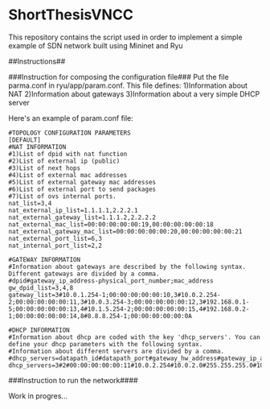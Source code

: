 # ShortThesisVNCC
This repository contains the script used in order to implement a simple example of SDN network built using Mininet and Ryu

##Instructions##

###Instruction for composing the configuration file###
Put the file parma.conf in ryu/app/param.conf. 
This file defines:
1)Information about NAT
2)Information about gateways
3)Information about a very simple DHCP server

Here's an example of param.conf file:

    #TOPOLOGY CONFIGURATION PARAMETERS
    [DEFAULT]
    #NAT INFORMATION
    #1)List of dpid with nat function
    #2)List of external ip (public)
    #3)List of next hops
    #4)List of external mac addresses
    #5)List of external gateway mac addresses
    #6)List of external port to send packages
    #7)List of ovs internal ports.
    nat_list=3,4
    nat_external_ip_list=1.1.1.1,2.2.2.1
    nat_external_gateway_list=1.1.1.2,2.2.2.2
    nat_external_mac_list=00:00:00:00:00:19,00:00:00:00:00:18
    nat_external_gateway_mac_list=00:00:00:00:00:20,00:00:00:00:00:21
    nat_external_port_list=6,3
    nat_internal_port_list=2,2

    #GATEWAY INFORMATION
    #Information about gateways are described by the following syntax. Different gateways are divided by a comma.
    #dpid#gateway_ip_address-physical_port_number;mac_address
    gw_dpid_list=3,4,8
    gateway_list=3#10.0.1.254-1;00:00:00:00:00:10,3#10.0.2.254-2;00:00:00:00:00:11,3#10.0.3.254-3;00:00:00:00:00:12,3#192.168.0.1-5;00:00:00:00:00:13,4#10.1.5.254-2;00:00:00:00:00:15,4#192.168.0.2-1;00:00:00:00:00:14,8#8.8.8.254-1;00:00:00:00:00:0A
    
    #DHCP INFORMATION
    #Information about dhcp are coded with the key 'dhcp_servers'. You can define your dhcp parameters with the following syntax. 
    #Information about different servers are divided by a comma.
    #dhcp_servers=datapath_id#datapath_port#gateway_hw_address#gateway_ip_address#net_id#subnet_mask#start_ip_address#pool_length,dapath_id#datapath_port...
    dhcp_servers=3#2#00:00:00:00:00:11#10.0.2.254#10.0.2.0#255.255.255.0#10.0.2.50#25,3#1#00:00:00:00:00:10#10.0.1.254#10.0.1.0#255.255.255.0#10.0.1.10#10


###Instruction to run the network####

Work in progres...

